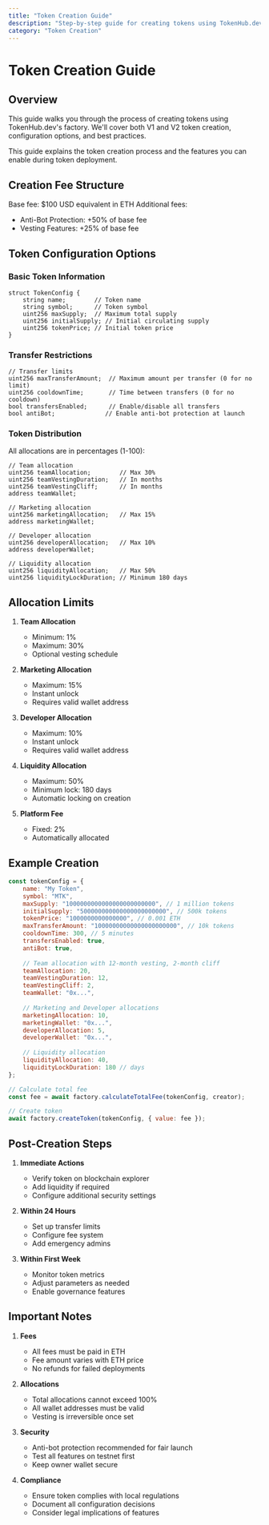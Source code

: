 ```yaml
---
title: "Token Creation Guide"
description: "Step-by-step guide for creating tokens using TokenHub.dev's factory"
category: "Token Creation"
---
```


# Token Creation Guide

## Overview

This guide walks you through the process of creating tokens using TokenHub.dev's factory. We'll cover both V1 and V2 token creation, configuration options, and best practices.

This guide explains the token creation process and the features you can enable during token deployment.

## Creation Fee Structure

Base fee: $100 USD equivalent in ETH
Additional fees:
- Anti-Bot Protection: +50% of base fee
- Vesting Features: +25% of base fee

## Token Configuration Options

### Basic Token Information
```solidity
struct TokenConfig {
    string name;        // Token name
    string symbol;      // Token symbol
    uint256 maxSupply;  // Maximum total supply
    uint256 initialSupply; // Initial circulating supply
    uint256 tokenPrice; // Initial token price
}
```

### Transfer Restrictions
```solidity
// Transfer limits
uint256 maxTransferAmount;  // Maximum amount per transfer (0 for no limit)
uint256 cooldownTime;       // Time between transfers (0 for no cooldown)
bool transfersEnabled;      // Enable/disable all transfers
bool antiBot;              // Enable anti-bot protection at launch
```

### Token Distribution
All allocations are in percentages (1-100):

```solidity
// Team allocation
uint256 teamAllocation;        // Max 30%
uint256 teamVestingDuration;   // In months
uint256 teamVestingCliff;      // In months
address teamWallet;

// Marketing allocation
uint256 marketingAllocation;   // Max 15%
address marketingWallet;

// Developer allocation
uint256 developerAllocation;   // Max 10%
address developerWallet;

// Liquidity allocation
uint256 liquidityAllocation;   // Max 50%
uint256 liquidityLockDuration; // Minimum 180 days
```

## Allocation Limits

1. **Team Allocation**
   - Minimum: 1%
   - Maximum: 30%
   - Optional vesting schedule

2. **Marketing Allocation**
   - Maximum: 15%
   - Instant unlock
   - Requires valid wallet address

3. **Developer Allocation**
   - Maximum: 10%
   - Instant unlock
   - Requires valid wallet address

4. **Liquidity Allocation**
   - Maximum: 50%
   - Minimum lock: 180 days
   - Automatic locking on creation

5. **Platform Fee**
   - Fixed: 2%
   - Automatically allocated

## Example Creation

```javascript
const tokenConfig = {
    name: "My Token",
    symbol: "MTK",
    maxSupply: "1000000000000000000000000", // 1 million tokens
    initialSupply: "500000000000000000000000", // 500k tokens
    tokenPrice: "1000000000000000", // 0.001 ETH
    maxTransferAmount: "10000000000000000000000", // 10k tokens
    cooldownTime: 300, // 5 minutes
    transfersEnabled: true,
    antiBot: true,
    
    // Team allocation with 12-month vesting, 2-month cliff
    teamAllocation: 20,
    teamVestingDuration: 12,
    teamVestingCliff: 2,
    teamWallet: "0x...",
    
    // Marketing and Developer allocations
    marketingAllocation: 10,
    marketingWallet: "0x...",
    developerAllocation: 5,
    developerWallet: "0x...",
    
    // Liquidity allocation
    liquidityAllocation: 40,
    liquidityLockDuration: 180 // days
};

// Calculate total fee
const fee = await factory.calculateTotalFee(tokenConfig, creator);

// Create token
await factory.createToken(tokenConfig, { value: fee });
```

## Post-Creation Steps

1. **Immediate Actions**
   - Verify token on blockchain explorer
   - Add liquidity if required
   - Configure additional security settings

2. **Within 24 Hours**
   - Set up transfer limits
   - Configure fee system
   - Add emergency admins

3. **Within First Week**
   - Monitor token metrics
   - Adjust parameters as needed
   - Enable governance features

## Important Notes

1. **Fees**
   - All fees must be paid in ETH
   - Fee amount varies with ETH price
   - No refunds for failed deployments

2. **Allocations**
   - Total allocations cannot exceed 100%
   - All wallet addresses must be valid
   - Vesting is irreversible once set

3. **Security**
   - Anti-bot protection recommended for fair launch
   - Test all features on testnet first
   - Keep owner wallet secure

4. **Compliance**
   - Ensure token complies with local regulations
   - Document all configuration decisions
   - Consider legal implications of features 